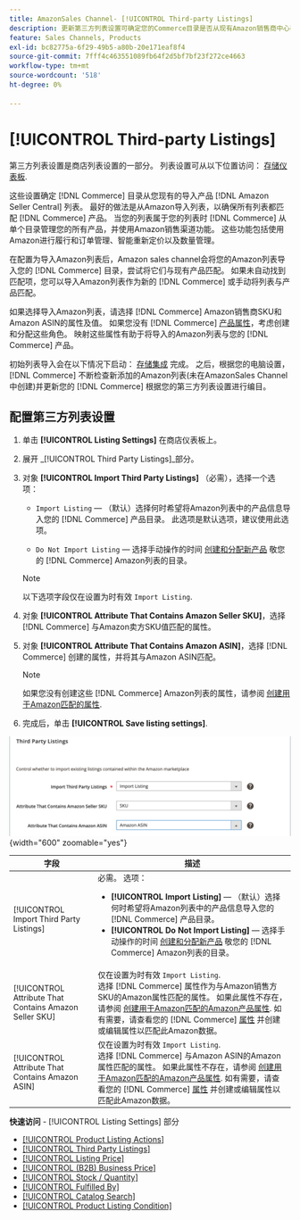 ```yaml
---
title: AmazonSales Channel- [!UICONTROL Third-party Listings]
description: 更新第三方列表设置可确定您的Commerce目录是否从现有Amazon销售商中心列表导入产品。
feature: Sales Channels, Products
exl-id: bc82775a-6f29-49b5-a80b-20e171eaf8f4
source-git-commit: 7fff4c463551089fb64f2d5bf7bf23f272ce4663
workflow-type: tm+mt
source-wordcount: '518'
ht-degree: 0%

---
```


# [!UICONTROL Third-party Listings]

第三方列表设置是商店列表设置的一部分。 列表设置可从以下位置访问： [存储仪表板](./amazon-store-dashboard.md).

这些设置确定 [!DNL Commerce] 目录从您现有的导入产品 [!DNL Amazon Seller Central] 列表。 最好的做法是从Amazon导入列表，以确保所有列表都匹配 [!DNL Commerce] 产品。 当您的列表属于您的列表时 [!DNL Commerce] 从单个目录管理您的所有产品，并使用Amazon销售渠道功能。 这些功能包括使用Amazon进行履行和订单管理、智能重新定价以及数量管理。

在配置为导入Amazon列表后，Amazon sales channel会将您的Amazon列表导入您的 [!DNL Commerce] 目录，尝试将它们与现有产品匹配。 如果未自动找到匹配项，您可以导入Amazon列表作为新的 [!DNL Commerce] 或手动将列表与产品匹配。

如果选择导入Amazon列表，请选择 [!DNL Commerce] Amazon销售商SKU和Amazon ASIN的属性及值。 如果您没有 [!DNL Commerce] [产品属性](./ob-creating-magento-attributes.md)，考虑创建和分配这些角色。 映射这些属性有助于将导入的Amazon列表与您的 [!DNL Commerce] 产品。

初始列表导入会在以下情况下启动： [存储集成](./store-integration.md) 完成。 之后，根据您的电脑设置， [!DNL Commerce] 不断检查新添加的Amazon列表(未在AmazonSales Channel中创建)并更新您的 [!DNL Commerce] 根据您的第三方列表设置进行编目。

## 配置第三方列表设置

1. 单击 **[!UICONTROL Listing Settings]** 在商店仪表板上。

1. 展开 _[!UICONTROL Third Party Listings]_部分。

1. 对象 **[!UICONTROL Import Third Party Listings]** （必需），选择一个选项：

   - `Import Listing`  — （默认）选择何时希望将Amazon列表中的产品信息导入您的 [!DNL Commerce] 产品目录。 此选项是默认选项，建议使用此选项。

   - `Do Not Import Listing`  — 选择手动操作的时间 [创建和分配新产品](https://experienceleague.adobe.com/docs/commerce-admin/catalog/products/products-list.html) 敬您的 [!DNL Commerce] Amazon列表的目录。

   >[!NOTE]
   >以下选项字段仅在设置为时有效 `Import Listing`.

1. 对象 **[!UICONTROL Attribute That Contains Amazon Seller SKU]**，选择 [!DNL Commerce] 与Amazon卖方SKU值匹配的属性。

1. 对象 **[!UICONTROL Attribute That Contains Amazon ASIN]**，选择 [!DNL Commerce] 创建的属性，并将其与Amazon ASIN匹配。

   >[!NOTE]
   >如果您没有创建这些 [!DNL Commerce] Amazon列表的属性，请参阅 [创建用于Amazon匹配的属性](./ob-creating-magento-attributes.md).

1. 完成后，单击 **[!UICONTROL Save listing settings]**.

![第三方列表](assets/amazon-third-party-listings.png){width="600" zoomable="yes"}

| 字段 | 描述 |
|--------------------------------------------------------|-----------------------------------------------------------------------------------------------------------------------------------------------------------------------------------------------------------------------------------------------------------------------------------------------------------------------------------------------------------------------------------------------------------------------------------------------------------------------------------|
| [!UICONTROL Import Third Party Listings] | 必需。 选项：<ul><li>**[!UICONTROL Import Listing]**  — （默认）选择何时希望将Amazon列表中的产品信息导入您的 [!DNL Commerce] 产品目录。 </li><li>**[!UICONTROL Do Not Import Listing]**  — 选择手动操作的时间 [创建和分配新产品](https://experienceleague.adobe.com/docs/commerce-admin/catalog/products/products-list.html) 敬您的 [!DNL Commerce] Amazon列表的目录。</li></ul> |
| [!UICONTROL Attribute That Contains Amazon Seller SKU] | 仅在设置为时有效 `Import Listing`.<br>选择 [!DNL Commerce] 属性作为与Amazon销售方SKU的Amazon属性匹配的属性。 如果此属性不存在，请参阅 [创建用于Amazon匹配的Amazon产品属性](./ob-creating-magento-attributes.md). 如有需要，请查看您的 [!DNL Commerce] [属性](./managing-attributes.md) 并创建或编辑属性以匹配此Amazon数据。 |
| [!UICONTROL Attribute That Contains Amazon ASIN] | 仅在设置为时有效 `Import Listing`.<br>选择 [!DNL Commerce] 与Amazon ASIN的Amazon属性匹配的属性。 如果此属性不存在，请参阅 [创建用于Amazon匹配的Amazon产品属性](./ob-creating-magento-attributes.md). 如有需要，请查看您的 [!DNL Commerce] [属性](./managing-attributes.md) 并创建或编辑属性以匹配此Amazon数据。 |

**快速访问** - [!UICONTROL Listing Settings] 部分

- [[!UICONTROL Product Listing Actions]](./product-listing-actions.md)
- [[!UICONTROL Third Party Listings]](./third-party-listing-settings.md)
- [[!UICONTROL Listing Price]](./listing-price.md)
- [[!UICONTROL (B2B) Business Price]](./business-pricing.md)
- [[!UICONTROL Stock / Quantity]](./stock-quantity.md)
- [[!UICONTROL Fulfilled By]](./fulfilled-by.md)
- [[!UICONTROL Catalog Search]](./catalog-search.md)
- [[!UICONTROL Product Listing Condition]](./product-listing-condition.md)

